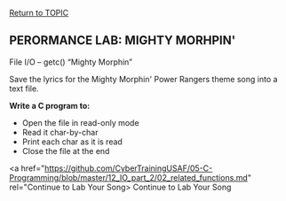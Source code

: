<a href="https://github.com/CyberTrainingUSAF/05-C-Programming/blob/master/12_IO_part_2/02_related_functions.md" rel="Return to TOPIC"> Return to TOPIC </a>

## PERORMANCE LAB: MIGHTY MORHPIN'

File I/O – getc()
“Mighty Morphin”

Save the lyrics for the Mighty Morphin' Power Rangers theme song into a text file.

**Write a C program to:**

* Open the file in read-only mode
* Read it char-by-char
* Print each char as it is read
* Close the file at the end

<a href="https://github.com/CyberTrainingUSAF/05-C-Programming/blob/master/12_IO_part_2/02_related_functions.md" rel="Continue to Lab Your Song> Continue to Lab Your Song </a>
